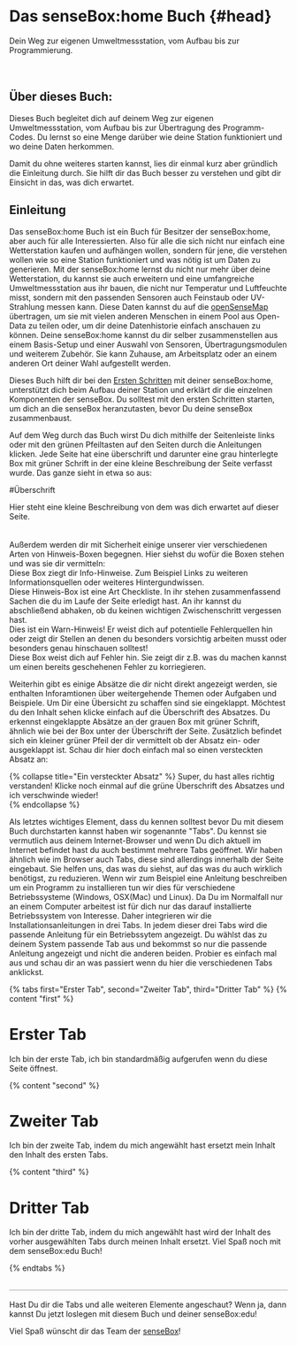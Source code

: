 # Das senseBox:home Buch {#head}
<div class="description">Dein Weg zur eigenen Umweltmessstation, vom Aufbau bis zur Programmierung.</div>

<div class="line">
    <br>
    <br>
</div>



## Über dieses Buch:

Dieses Buch begleitet dich auf deinem Weg zur eigenen Umweltmessstation, vom Aufbau bis zur Übertragung des Programm-Codes. Du lernst so eine Menge darüber wie deine Station funktioniert und wo deine Daten herkommen.

Damit du ohne weiteres starten kannst, lies dir einmal kurz aber gründlich die Einleitung durch. Sie hilft dir das Buch besser zu verstehen und gibt dir Einsicht in das, was dich erwartet.

## Einleitung
Das senseBox:home Buch ist ein Buch für Besitzer der senseBox:home, aber auch für alle Interessierten. Also für alle die sich nicht nur einfach eine Wetterstation kaufen und aufhängen wollen, sondern für jene, die verstehen wollen wie so eine Station funktioniert und was nötig ist um Daten zu generieren. Mit der senseBox:home lernst du nicht nur mehr über deine Wetterstation, du kannst sie auch erweitern und eine umfangreiche Umweltmessstation aus ihr bauen, die nicht nur Temperatur und Luftfeuchte misst, sondern mit den passenden Sensoren auch Feinstaub oder UV-Strahlung messen kann. Diese Daten kannst du auf die [openSenseMap](https://opensensemap.org/) übertragen, um sie mit vielen anderen Menschen in einem Pool aus Open-Data zu teilen oder, um dir deine Datenhistorie einfach anschauen zu können. Deine senseBox:home kannst du dir selber zusammenstellen aus einem Basis-Setup und einer Auswahl von Sensoren, Übertragungsmodulen und weiterem Zubehör. Sie kann Zuhause, am Arbeitsplatz oder an einem anderen Ort deiner Wahl aufgestellt werden.

Dieses Buch hilft dir bei den [Ersten Schritten](erste-schritte/software-installation) mit deiner senseBox:home, unterstützt dich beim Aufbau deiner Station und erklärt dir die einzelnen Komponenten der senseBox. Du solltest mit den ersten Schritten starten, um dich an die senseBox heranzutasten, bevor Du deine senseBox zusammenbaust.

Auf dem Weg durch das Buch wirst Du dich mithilfe der Seitenleiste links oder mit den grünen Pfeiltasten auf den Seiten durch die Anleitungen klicken.
Jede Seite hat eine überschrift und darunter eine grau hinterlegte Box mit grüner Schrift in der eine kleine Beschreibung der Seite verfasst wurde. Das ganze sieht in etwa so aus:

#Überschrift
<div class="description">
Hier steht eine kleine Beschreibung von dem was dich erwartet auf dieser Seite.
</div>
<div class="line">
    <br>
</div>
<br>
Außerdem werden dir mit Sicherheit einige unserer vier verschiedenen Arten von Hinweis-Boxen begegnen. Hier siehst du wofür die Boxen stehen und was sie dir vermitteln:

<div class="box_info">
    <i class="fa fa-info fa-fw" aria-hidden="true" style="color: #42acf3;"></i>
    Diese Box ziegt dir Info-Hinweise. Zum Beispiel Links zu weiteren Informationsquellen oder weiteres Hintergundwissen.</div>

<div class="box_success">
    <i class="fa fa-check fa-fw" aria-hidden="true" style="color: #50af51;"></i>
   Diese Hinweis-Box ist eine Art Checkliste. In ihr stehen zusammenfassend Sachen die du im Laufe der Seite erledigt hast. An ihr kannst du abschließend abhaken, ob du keinen wichtigen Zwischenschritt vergessen hast. 
</div>

<div class="box_warning">
    <i class="fa fa-exclamation-circle fa-fw" aria-hidden="true" style="color: #f0ad4e"></i>
    Dies ist ein Warn-Hinweis! Er weist dich auf potentielle Fehlerquellen hin oder zeigt dir Stellen an denen du besonders vorsichtig arbeiten musst oder besonders genau hinschauen solltest!
</div>

<div class="box_error">
    <i class="fa fa-exclamation-triangle fa-fw" aria-hidden="true" style="color: #d9534f"></i>
    Diese Box weist dich auf Fehler hin. Sie zeigt dir z.B. was du machen kannst um einen bereits geschehenen Fehler zu korriegieren. 
</div>

Weiterhin gibt es einige Absätze die dir nicht direkt angezeigt werden, sie enthalten Inforamtionen über weitergehende Themen oder Aufgaben und Beispiele. Um Dir eine Übersicht zu schaffen sind sie eingeklappt. Möchtest du den Inhalt sehen klicke einfach auf die Überschrift des Absatzes. Du erkennst eingeklappte Absätze an der grauen Box mit grüner Schrift, ähnlich wie bei der Box unter der Überschrift der Seite. Zusätzlich befindet sich ein kleiner grüner Pfeil der dir vermittelt ob der Absatz ein- oder ausgeklappt ist. Schau dir hier doch einfach mal so einen versteckten Absatz an:

{% collapse title="Ein versteckter Absatz" %}
 Super, du hast alles richtig verstanden! Klicke noch einmal auf die grüne Überschrift des Absatzes und ich verschwinde wieder!   
{% endcollapse %}

Als letztes wichtiges Element, dass du kennen solltest bevor Du mit diesem Buch durchstarten kannst haben wir sogenannte "Tabs". Du kennst sie vermutlich aus deinem Internet-Browser und wenn Du dich aktuell im Internet befindet hast du auch bestimmt mehrere Tabs geöffnet. Wir haben ähnlich wie im Browser auch Tabs, diese sind allerdings innerhalb der Seite eingebaut. Sie helfen uns, das was du siehst, auf das was du auch wirklich benötigst, zu reduzieren. Wenn wir zum Beispiel eine Anleitung beschreiben um ein Programm zu installieren tun wir dies für verschiedene Betriebssysteme (Windows, OSX(Mac) und Linux). Da Du im Normalfall nur an einem Computer arbeitest ist für dich nur das darauf installierte Betriebssystem von Interesse. Daher integrieren wir die Installationsanleitungen in drei Tabs. In jedem dieser drei Tabs wird die passende Anleitung für ein Betriebssytem angezeigt. Du wählst das zu deinem System passende Tab aus und bekommst so nur die passende Anleitung angezeigt und nicht die anderen beiden. Probier es einfach mal aus und schau dir an was passiert wenn du hier die verschiedenen Tabs anklickst.

{% tabs first="Erster Tab", second="Zweiter Tab", third="Dritter Tab" %}
{% content "first" %}
# Erster Tab
Ich bin der erste Tab, ich bin standardmäßig aufgerufen wenn du diese Seite öffnest. 

{% content "second" %}
# Zweiter Tab
Ich bin der zweite Tab, indem du mich angewählt hast ersetzt mein Inhalt den Inhalt des ersten Tabs.

{% content "third" %}
# Dritter Tab
Ich bin der dritte Tab, indem du mich angewählt hast wird der Inhalt des vorher ausgewählten Tabs durch meinen Inhalt ersetzt. Viel Spaß noch mit dem senseBox:edu Buch!

{% endtabs %}
<div class="line" style="border-bottom: solid 1px #a6a6a6!important;">
    <br>
</div>
<br>
Hast Du dir die Tabs und alle weiteren Elemente angeschaut? 
Wenn ja, dann kannst Du jetzt loslegen mit diesem Buch und deiner senseBox:edu!

Viel Spaß wünscht dir das Team der [senseBox](https://sensebox.de/)! 